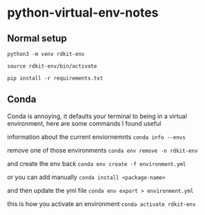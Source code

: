 # python-virtual-env-notes

## Normal setup

`python3 -m venv rdkit-env`

`source rdkit-env/bin/activate`

`pip install -r requirements.txt`


## Conda
Conda is annoying, it defaults your terminal to being in a virtual environment, here are some commands I found useful

information about the current enviornemnts
`conda info --envs  `

remove one of those environments
`conda env remove -n rdkit-env`

and create the env back
`conda env create -f environment.yml`

or you can add manually
`conda install <package-name>`

and then update the yml file
`conda env export > environment.yml`

this is how you activate an environment
`conda activate rdkit-env`
